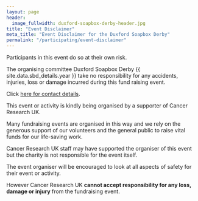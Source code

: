 ```yaml
---
layout: page
header:
  image_fullwidth: duxford-soapbox-derby-header.jpg
title: "Event Disclaimer"
meta_title: "Event Disclaimer for the Duxford Soapbox Derby"
permalink: "/participating/event-disclaimer"
---
```


Participants in this event do so at their own risk.

The organising committee Duxford Soapbox Derby {{ site.data.sbd_details.year }} take no responsibility for any accidents, injuries, loss or damage incurred during this fund raising event.

Click [here for contact details][1].

This event or activity is kindly being organised by a supporter of Cancer Research UK.

Many fundraising events are organised in this way and we rely on the generous support of our volunteers and the general public to raise vital funds for our life-saving work.

Cancer Research UK staff may have supported the organiser of this event but the charity is not responsible for the event itself.

The event organiser will be encouraged to look at all aspects of safety for their event or activity.

However Cancer Research UK __cannot accept responsibility for any loss, damage or injury__ from the fundraising event.

[1]: /contact